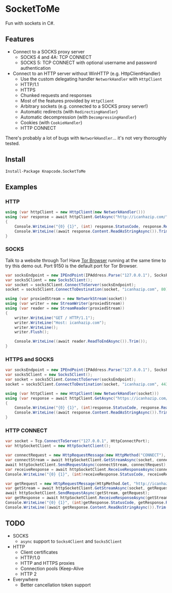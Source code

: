 # SocketToMe

Fun with sockets in C#.

## Features

- Connect to a SOCKS proxy server
  - SOCKS 4 and 4A: TCP CONNECT
  - SOCKS 5: TCP CONNECT with optional username and password authentication
- Connect to an HTTP server without WinHTTP (e.g. HttpClientHandler)
  - Use the custom delegating handler `NetworkHandler` with `HttpClient`
  - HTTP/1.1
  - HTTPS
  - Chunked requests and responses
  - Most of the features provided by `HttpClient`
  - Arbitrary sockets (e.g. connected to a SOCKS proxy server!)
  - Automatic redirects (with `RedirectingHandler`)
  - Automatic decompression (with `DecompressingHandler`)
  - Cookies (with `CookieHandler`)
  - HTTP CONNECT

There's probably a lot of bugs with `NetworkHandler`... it's not very thoroughly tested.

## Install

```
Install-Package Knapcode.SocketToMe
```

## Examples

### HTTP

```csharp
using (var httpClient = new HttpClient(new NetworkHandler()))
using (var response = await httpClient.GetAsync("http://icanhazip.com/"))
{
    Console.WriteLine("{0} {1}", (int) response.StatusCode, response.ReasonPhrase);
    Console.WriteLine((await response.Content.ReadAsStringAsync()).Trim());
}
```

### SOCKS

Talk to a website through Tor! Have [Tor Browser](https://www.torproject.org/download/download-easy.html.en) running at the same time to try this demo out. Port 9150 is the default port for Tor Browser.

```csharp
var socksEndpoint = new IPEndPoint(IPAddress.Parse("127.0.0.1"), SocksPort);
var socks5Client = new Socks5Client();
var socket = socks5Client.ConnectToServer(socksEndpoint);
socket = socks5Client.ConnectToDestination(socket, "icanhazip.com", 80);

using (var proxiedStream = new NetworkStream(socket))
using (var writer = new StreamWriter(proxiedStream))
using (var reader = new StreamReader(proxiedStream))
{
    writer.WriteLine("GET / HTTP/1.1");
    writer.WriteLine("Host: icanhazip.com");
    writer.WriteLine();
    writer.Flush();

    Console.WriteLine((await reader.ReadToEndAsync()).Trim());
}
```

### HTTPS and SOCKS

```csharp
var socksEndpoint = new IPEndPoint(IPAddress.Parse("127.0.0.1"), SocksPort);
var socks5Client = new Socks5Client();
var socket = socks5Client.ConnectToServer(socksEndpoint);
socket = socks5Client.ConnectToDestination(socket, "icanhazip.com", 443);

using (var httpClient = new HttpClient(new NetworkHandler(socket)))
using (var response = await httpClient.GetAsync("https://icanhazip.com/"))
{
    Console.WriteLine("{0} {1}", (int)response.StatusCode, response.ReasonPhrase);
    Console.WriteLine((await response.Content.ReadAsStringAsync()).Trim());
}
```

### HTTP CONNECT

```csharp
var socket = Tcp.ConnectToServer("127.0.0.1", HttpConnectPort);
var httpSocketClient = new HttpSocketClient();

var connectRequest = new HttpRequestMessage(new HttpMethod("CONNECT"), "http://icanhazip.com/");
var connectStream = await httpSocketClient.GetStreamAsync(socket, connectRequest);
await httpSocketClient.SendRequestAsync(connectStream, connectRequest);
var receiveResponse = await httpSocketClient.ReceiveResponseAsync(connectStream, connectRequest);
Console.WriteLine("{0} {1}", (int)receiveResponse.StatusCode, receiveResponse.ReasonPhrase);

var getRequest = new HttpRequestMessage(HttpMethod.Get, "http://icanhazip.com/");
var getStream = await httpSocketClient.GetStreamAsync(socket, getRequest);
await httpSocketClient.SendRequestAsync(getStream, getRequest);
var getResponse = await httpSocketClient.ReceiveResponseAsync(getStream, getRequest);
Console.WriteLine("{0} {1}", (int)getResponse.StatusCode, getResponse.ReasonPhrase);
Console.WriteLine((await getResponse.Content.ReadAsStringAsync()).Trim());
```

## TODO

- SOCKS
  - `async` support to `Socks4Client` and `Socks5Client`
- HTTP
  - Client certificates
  - HTTP/1.0
  - HTTP and HTTPS proxies
  - Connection pools (Keep-Alive
  - HTTP 2
- Everywhere
  - Better cancellation token support
